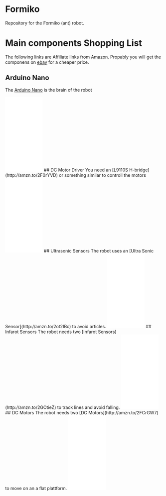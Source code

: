# Formiko
Repository for the Formiko (ant) robot.

# Main components Shopping List
The following links are Affiliate links from Amazon. Propably you will get the componens on [ebay](http://www.ebay.de) for a cheaper price.
## Arduino Nano
The [Arduino Nano](http://amzn.to/2Cpe3e2) is the brain of the robot
<iframe style="width:120px;height:240px;" marginwidth="0" marginheight="0" scrolling="no" frameborder="0" src="//ws-eu.amazon-adsystem.com/widgets/q?ServiceVersion=20070822&OneJS=1&Operation=GetAdHtml&MarketPlace=DE&source=ss&ref=as_ss_li_til&ad_type=product_link&tracking_id=httpkevinfran-21&marketplace=amazon&region=DE&placement=B072LPHG92&asins=B072LPHG92&linkId=7222c6ab05fb257feb80ead3961b090d&show_border=true&link_opens_in_new_window=true"></iframe>
## DC Motor Driver
You need an [L9110S H-bridge](http://amzn.to/2F0rYVD) or something similar to controll the motors
<iframe style="width:120px;height:240px;" marginwidth="0" marginheight="0" scrolling="no" frameborder="0" src="//ws-eu.amazon-adsystem.com/widgets/q?ServiceVersion=20070822&OneJS=1&Operation=GetAdHtml&MarketPlace=DE&source=ss&ref=as_ss_li_til&ad_type=product_link&tracking_id=httpkevinfran-21&marketplace=amazon&region=DE&placement=B01EZYJ8O0&asins=B01EZYJ8O0&linkId=d29e063ff1cba805729e345e3c214048&show_border=true&link_opens_in_new_window=true"></iframe>
## Ultrasonic Sensors
The robot uses an [Ultra Sonic Sensor](http://amzn.to/2ot2IBc) to avoid articles.
<iframe style="width:120px;height:240px;" marginwidth="0" marginheight="0" scrolling="no" frameborder="0" src="//ws-eu.amazon-adsystem.com/widgets/q?ServiceVersion=20070822&OneJS=1&Operation=GetAdHtml&MarketPlace=DE&source=ss&ref=as_ss_li_til&ad_type=product_link&tracking_id=httpkevinfran-21&marketplace=amazon&region=DE&placement=B01M9CMJ9O&asins=B01M9CMJ9O&linkId=d59a2bc4d39377128f6dad8d8b4be87a&show_border=true&link_opens_in_new_window=true"></iframe>
## Infarot Sensors
The robot needs two [Infarot Sensors](http://amzn.to/2GOtieZ) to track lines and avoid falling.
<iframe style="width:120px;height:240px;" marginwidth="0" marginheight="0" scrolling="no" frameborder="0" src="//ws-eu.amazon-adsystem.com/widgets/q?ServiceVersion=20070822&OneJS=1&Operation=GetAdHtml&MarketPlace=DE&source=ss&ref=as_ss_li_til&ad_type=product_link&tracking_id=httpkevinfran-21&marketplace=amazon&region=DE&placement=B074QPYVKD&asins=B074QPYVKD&linkId=8912f90d98223d4f6b87539564b1485e&show_border=true&link_opens_in_new_window=true"></iframe>
## DC Motors
The robot needs two [DC Motors](http://amzn.to/2FCrGW7) to move on an a flat plattform.
<iframe style="width:120px;height:240px;" marginwidth="0" marginheight="0" scrolling="no" frameborder="0" src="//ws-eu.amazon-adsystem.com/widgets/q?ServiceVersion=20070822&OneJS=1&Operation=GetAdHtml&MarketPlace=DE&source=ss&ref=as_ss_li_til&ad_type=product_link&tracking_id=httpkevinfran-21&marketplace=amazon&region=DE&placement=B06Y5RMF8Q&asins=B06Y5RMF8Q&linkId=407dcac85d181049f2cb5fa0d88f427f&show_border=true&link_opens_in_new_window=true"></iframe>

